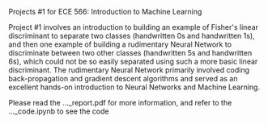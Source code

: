 Projects #1 for ECE 566: Introduction to Machine Learning

Project #1 involves an introduction to building an example of Fisher's linear discriminant to separate two classes (handwritten 0s and handwritten 1s), and then one example of building a rudimentary Neural Network to discriminate between two other classes (handwritten 5s and handwritten 6s), which could not be so easily separated using such a more basic linear discriminant. The rudimentary Neural Network primarily involved coding back-propagation and gradient descent algorithms and served as an excellent hands-on introduction to Neural Networks and Machine Learning.

Please read the ...\_report.pdf for more information, and refer to the ...\_code.ipynb to see the code
